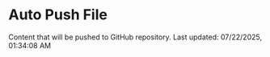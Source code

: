 # Auto Push File

Content that will be pushed to GitHub repository.
Last updated: 07/22/2025, 01:34:08 AM